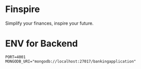 # Finspire

Simplify your finances, inspire your future.

# ENV for Backend

```
PORT=4001
MONGODB_URI="mongodb://localhost:27017/bankingapplication"
```
